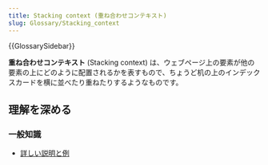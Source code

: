 ```yaml
---
title: Stacking context (重ね合わせコンテキスト)
slug: Glossary/Stacking_context
---
```


{{GlossarySidebar}}

**重ね合わせコンテキスト** (Stacking context) は、ウェブページ上の要素が他の要素の上にどのように配置されるかを表すもので、ちょうど机の上のインデックスカードを横に並べたり重ねたりするようなものです。

## 理解を深める

### 一般知識

- [詳しい説明と例](/ja/docs/Web/Guide/CSS/Understanding_z_index/The_stacking_context)
